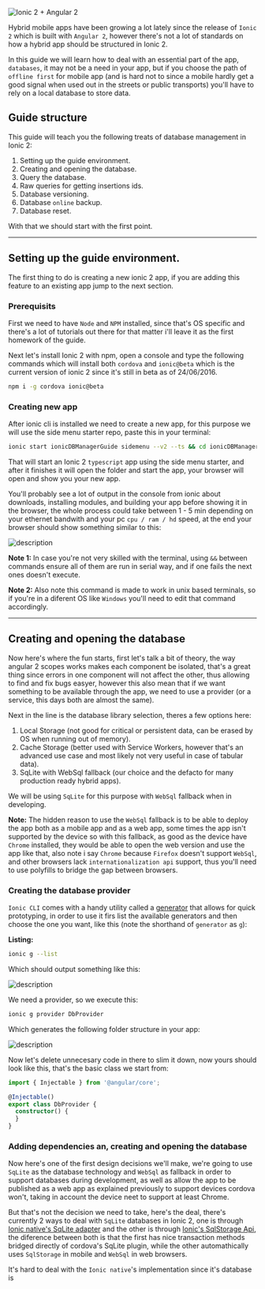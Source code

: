 ![Ionic 2 + Angular 2](http://ionicframework.com/img/blog/ionic-angular-v2.jpg)

Hybrid mobile apps have been growing a lot lately since the release of `Ionic 2` which is built with `Angular 2`, however there's not a lot of standards on how a hybrid app should be structured in Ionic 2.

In this guide we will learn how to deal with an essential part of the app, `databases`, it may not be a need in your app, but if you choose the path of `offline first` for mobile app (and is hard not to since a mobile hardly get a good signal when used out in the streets or public transports) you'll have to rely on a local database to store data.

## Guide structure

This guide will teach you the following treats of database management in Ionic 2:

1. Setting up the guide environment.
2. Creating and opening the database.
2. Query the database.
3. Raw queries for getting insertions ids.
4. Database versioning.
5. Database `online` backup.
6. Database reset.

With that we should start with the first point.

***

## Setting up the guide environment.

The first thing to do is creating a new ionic 2 app, if you are adding this feature to an existing app jump to the next section.

### Prerequisits

First we need to have `Node` and `NPM` installed, since that's OS specific and there's a lot of tutorials out there for that matter i'll leave it as the first homework of the guide.

Next let's install Ionic 2 with npm, open a console and type the following commands which will install both `cordova` and `ionic@beta` which is the current version of ionic 2 since it's still in beta as of 24/06/2016.

```sh
npm i -g cordova ionic@beta
```

### Creating new app

After ionic cli is installed we need to create a new app, for this purpose we will use the side menu starter repo, paste this in your terminal:

```sh
ionic start ionicDBManagerGuide sidemenu --v2 --ts && cd ionicDBManagerGuide && ionic serve
```

That will start an Ionic 2 `typescript` app using the side menu starter, and after it finishes it will open the folder and start the app, your browser will open and show you your new app.

You'll probably see a lot of output in the console from ionic about downloads, installing modules, and building your app before showing it in the browser, the whole process could take between 1 - 5 min depending on your ethernet bandwith and your pc `cpu / ram / hd` speed, at the end your browser should show something similar to this:

![description](https://raw.githubusercontent.com/pluralsight/guides/master/images/136c91ef-0b9a-4b18-a39d-d2476d4096e5.png)

**Note 1:** In case you're not very skilled with the terminal, using `&&` between commands ensure all of them are run in serial way, and if one fails the next ones doesn't execute.

**Note 2:** Also note this command is made to work in unix based terminals, so if you're in a diferent OS like `Windows` you'll need to edit that command accordingly.

***

## Creating and opening the database

Now here's where the fun starts, first let's talk a bit of theory, the way angular 2 scopes works makes each component be isolated, that's a great thing since errors in one component will not affect the other, thus allowing to find and fix bugs easyer, however this also mean that if we want something to be available through the app, we need to use a provider (or a service, this days both are almost the same).

Next in the line is the database library selection, theres a few options here:

1. Local Storage (not good for critical or persistent data, can be erased by OS when running out of memory).
2. Cache Storage (better used with Service Workers, however that's an advanced use case and most likely not very useful in case of tabular data).
3. SqLite with WebSql fallback (our choice and the defacto for many production ready hybrid apps).

We will be using `SqLite` for this purpose with `WebSql` fallback when in developing.

**Note:** The hidden reason to use the `WebSql` fallback is to be able to deploy the app both as a mobile app and as a web app, some times the app isn't supported by the device so with this fallback, as good as the device have `Chrome` installed, they would be able to open the web version and use the app like that, also note i say `Chrome` because `Firefox` doesn't support `WebSql`, and other browsers lack `internationalization api` support, thus you'll need to use polyfills to bridge the gap between browsers.

### Creating the database provider

`Ionic CLI` comes with a handy utility called a [generator](http://ionicframework.com/docs/v2/cli/generate/) that allows for quick prototyping, in order to use it firs list the available generators and then choose the one you want, like this (note the shorthand of `generator` as `g`):

**Listing:**

```sh
ionic g --list
```

Which should output something like this:

![description](https://raw.githubusercontent.com/pluralsight/guides/master/images/fc40b883-6892-4805-a038-41046b4f7794.png)

We need a provider, so we execute this:

```sh
ionic g provider DbProvider
```

Which generates the following folder structure in your app:

![description](https://raw.githubusercontent.com/pluralsight/guides/master/images/b02ca5fa-978f-47f3-955a-1d2bfb9aab3b.png)

Now let's delete unnecesary code in there to slim it down, now yours should look like this, that's the basic class we start from:

```ts
import { Injectable } from '@angular/core';

@Injectable()
export class DbProvider {
  constructor() {
  }
}
```

### Adding dependencies an, creating and opening the database

Now here's one of the first design decisions we'll make, we're going to use `SqLite` as the database technology and `WebSql` as fallback in order to support databases during development, as well as allow the app to be published as a web app as explained previously to support devices cordova won't, taking in account the device neet to support at least Chrome.

But that's not the decision we need to take, here's the deal, there's currently 2 ways to deal with `SqLite` databases in Ionic 2, one is through [Ionic native's SqLite adapter](http://ionicframework.com/docs/v2/native/sqlite/) and the other is through [Ionic's SqlStorage Api](http://ionicframework.com/docs/v2/api/platform/storage/SqlStorage), the diference between both is that the first has nice transaction methods bridged directly of cordova's SqLite plugin, while the other automathically uses `SqlStorage` in mobile and `WebSql` in web browsers.

It's hard to deal with the `Ionic native`'s implementation since it's database is 
